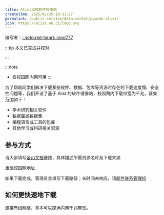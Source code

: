 ```yaml
---
title: Alist动态软件镜像站
createTime: 2025/02/25 18:31:27
permalink: /public-service/data-center/pguide-alist/
icon: https://alist.nn.ci/logo.svg
---
```


编写者：[::noto:red-heart::rand777](/friends/persons/)

:::tip 本文已完成并校对

:::

:::note 
- 仅校园网内网可用
:::

为了帮助同学们解决下载某些软件、数据、包库等资源时存在的下载速度慢、安全性问题等，我们开设了基于 Alist 的软件镜像站，校园网内下载带宽为千兆，征集范围如下：

* 学术研究相关软件
* 数据库或数据集
* 编程语言或工具的包库
* 其他学习或科研相关资源

## 参与方式
请大家填写[金山文档](https://www.kdocs.cn/l/crT33WW5UIT9)链接，具体描述所需资源名称及下载来源

[重医校园网地址](http://192.168.183.171:5244/)

如果下载完成，管理员会填写下载路径；长时间未响应，请[邮件联系管理组](mailto:contact@pguide.studio)

## 如何更快速地下载

连接有线网络，基本可以跑满内网千兆带宽。

<ImageCard  image="/src/2025-03-13_21-37-44.png"  href="/"></ImageCard>